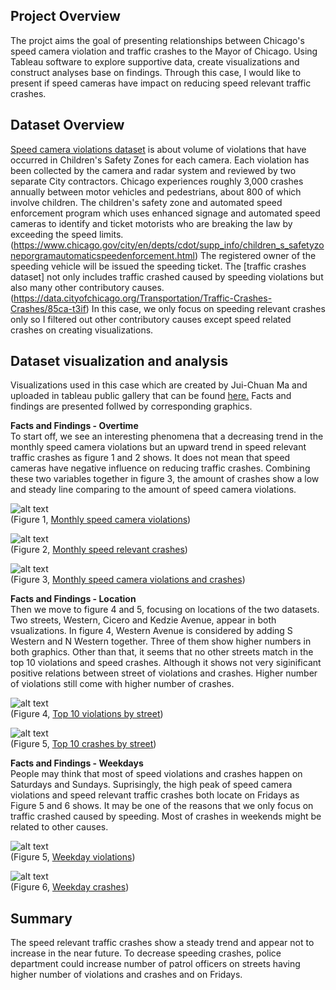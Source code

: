 ## **Project Overview**  
  
The projct aims the goal of presenting relationships between Chicago's speed camera violation and traffic crashes to the Mayor of Chicago. Using Tableau software to explore supportive data, create visualizations and construct analyses base on findings. Through this case, I would like to present if speed cameras have impact on reducing speed relevant traffic crashes. 
  
  
## **Dataset Overview**  
  
[Speed camera violations dataset](https://data.cityofchicago.org/Transportation/Speed-Camera-Violations/hhkd-xvj4)   is about volume of violations that have occurred in Children's Safety Zones for each camera. Each violation has been collected by the camera and radar system and reviewed by two separate City contractors. Chicago experiences roughly 3,000 crashes annually between motor vehicles and pedestrians, about 800 of which involve children. The children's safety zone and automated speed enforcement program which uses enhanced signage and automated speed cameras to identify and ticket motorists who are breaking the law by exceeding the speed limits. (https://www.chicago.gov/city/en/depts/cdot/supp_info/children_s_safetyzoneporgramautomaticspeedenforcement.html) The registered owner of the speeding vehicle will be issued the speeding ticket. The [traffic crashes dataset] not only includes traffic crashed caused by speeding violations but also many other contributory causes. (https://data.cityofchicago.org/Transportation/Traffic-Crashes-Crashes/85ca-t3if) In this case, we only focus on speeding relevant crashes only so I filtered out other contributory causes except speed related crashes on creating visualizations. 
  
## **Dataset visualization and analysis**  
Visualizations used in this case which are created by Jui-Chuan Ma and uploaded in tableau public gallery that can be found [here.](https://public.tableau.com/profile/jui.chuan.ma#!/vizhome/Chicagocameraspeedviolation-crashes/Dashboard?publish=yes) Facts and findings are presented follwed by corresponding graphics.
  
**Facts and Findings - Overtime**  
To start off, we see an interesting phenomena that a decreasing trend in the monthly speed camera violations but an upward trend in speed relevant traffic crashes as figure 1 and 2 shows. It does not mean that speed cameras have negative influence on reducing traffic crashes. Combining these two variables together in figure 3, the amount of crashes show a low and steady line comparing to the amount of speed camera violations.   
  
![alt text](https://github.com/jma4/MSIS-2629-Individual-Project/blob/master/image/Monthly%20speed%20violations.png)  
  (Figure 1, [Monthly speed camera violations](https://public.tableau.com/profile/jui.chuan.ma#!/vizhome/Chicagospeedcameraviolation-crashesRevised/Dashboard?publish=yes))
  
    
![alt text](https://github.com/jma4/MSIS-2629-Individual-Project/blob/master/image/Monthly%20crashes.png)  
  (Figure 2, [Monthly speed relevant crashes](https://public.tableau.com/profile/jui.chuan.ma#!/vizhome/Chicagospeedcameraviolation-crashesRevised/Dashboard?publish=yes))  
  
![alt text](https://github.com/jma4/MSIS-2629-Individual-Project/blob/master/image/Monthly%20violations%20and%20crashes%20-%20speed%20relevant.png)  
(Figure 3, [Monthly speed camera violations and crashes](https://public.tableau.com/profile/jui.chuan.ma#!/vizhome/Chicagospeedcameraviolation-crashesRevised/Dashboard?publish=yes))  
  
  **Facts and Findings - Location**    
Then we move to figure 4 and 5, focusing on locations of the two datasets. Two streets, Western, Cicero and Kedzie Avenue, appear in both vsualizations. In figure 4, Western Avenue is considered by adding S Western and N Western together. Three of them show higher numbers in both graphics. Other than that, it seems that no other streets match in the top 10 violations and speed crashes. Although it shows not very siginificant positive relations between street of violations and crashes. Higher number of violations still come with higher number of crashes.  

    
![alt text](https://github.com/jma4/MSIS-2629-Individual-Project/blob/master/image/Top%2010%20violations%20v2.png)  
  (Figure 4, [Top 10 violations by street](https://public.tableau.com/profile/jui.chuan.ma#!/vizhome/Chicagospeedcameraviolation-crashesRevised/Dashboard?publish=yes))
  
  
    
![alt text](https://github.com/jma4/MSIS-2629-Individual-Project/blob/master/image/Top%2010%20crashes%20v2.png)  
  (Figure 5, [Top 10 crashes by street](https://public.tableau.com/profile/jui.chuan.ma#!/vizhome/Chicagospeedcameraviolation-crashesRevised/Dashboard?publish=yes))  
  
  **Facts and Findings - Weekdays**    
People may think that most of speed violations and crashes happen on Saturdays and Sundays. Suprisingly, the high peak of speed camera violations and speed relevant traffic crashes both locate on Fridays as Figure 5 and 6 shows. It may be one of the reasons that we only focus on traffic crashed caused by speeding. Most of crashes in weekends might be related to other causes. 
  
![alt text](https://github.com/jma4/MSIS-2629-Individual-Project/blob/master/image/Weekday%20violations%20v2.png)  
 (Figure 5, [Weekday violations](https://public.tableau.com/profile/jui.chuan.ma#!/vizhome/Chicagospeedcameraviolation-crashesRevised/Dashboard?publish=yes))  
    
  
  
![alt text](https://github.com/jma4/MSIS-2629-Individual-Project/blob/master/image/Weekday%20crashes%20v2.png)  
  (Figure 6, [Weekday crashes](https://public.tableau.com/profile/jui.chuan.ma#!/vizhome/Chicagospeedcameraviolation-crashesRevised/Dashboard?publish=yes))   
  
## **Summary**  
  
The speed relevant traffic crashes show a steady trend and appear not to increase in the near future. To decrease speeding crashes, police department could increase number of patrol officers on streets having higher number of violations and crashes and on Fridays. 

